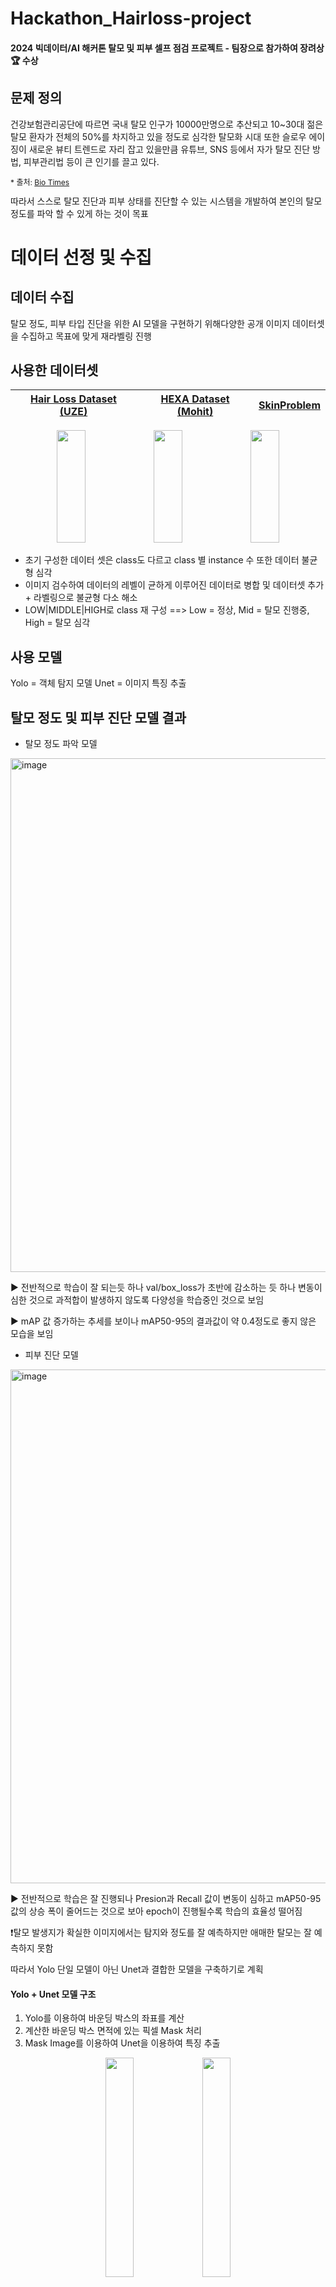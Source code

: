 # Hackathon_Hairloss-project

#### 2024 빅데이터/AI 해커톤 탈모 및 피부 셀프 점검 프로젝트 - 팀장으로 참가하여 장려상 :trophy: 수상

## 문제 정의
건강보험관리공단에 따르면 국내 탈모 인구가 10000만명으로 추산되고 10~30대 젊은 탈모 환자가 전체의 50%를 차지하고 있을 정도로 심각한 탈모화 시대
또한 슬로우 에이징이 새로운 뷰티 트렌드로 자리 잡고 있을만큼 유튜브, SNS 등에서 자가 탈모 진단 방법, 피부관리법 등이 큰 인기를 끌고 있다.
<p align="left" style="font-size:12px">
  * 출처: <a href="http://www.biotimes.co.kr" target="_blank">Bio Times</a>
</p>
따라서 스스로 탈모 진단과 피부 상태를 진단할 수 있는 시스템을 개발하여 본인의 탈모 정도를 파악 할 수 있게 하는 것이 목표

# 데이터 선정 및 수집
## 데이터 수집
탈모 정도, 피부 타입 진단을 위한 AI 모델을 구현하기 위해다양한 공개 이미지 데이터셋을 수집하고 목표에 맞게 재라벨링 진행

## 사용한 데이터셋

| [Hair Loss Dataset (UZE)](https://universe.roboflow.com/uze/hair-loss-nq8hh) | [HEXA Dataset (Mohit)](https://universe.roboflow.com/mohit-srivastava/hexa-7bin2) | [SkinProblem](https://universe.roboflow.com/dmrai/skinproblem/browse?queryText=&pageSize=50&startingIndex=0&browseQuery=true) |
|:--:|:--:|:--:|

<p align="center">
  <img src="https://github.com/user-attachments/assets/e07f9025-89f6-4790-a8b8-80acd0e00efd" width="30%", height="180">
  <img src="https://github.com/user-attachments/assets/0811010a-3275-4196-83fd-539454c9f2c6" width="30%", height="180">
  <img src="https://github.com/user-attachments/assets/be53803c-790d-4f7c-be04-77022482d5da" width="30%", height="180">
</p>

* 초기 구성한 데이터 셋은 class도 다르고 class 별 instance 수 또한 데이터 불균형 심각
* 이미지 검수하여 데이터의 레벨이 균하게 이루어진 데이터로 병합 및 데이터셋 추가 + 라벨링으로 불균형 다소 해소
* LOW|MIDDLE|HIGH로  class 재 구성 ==> Low = 정상, Mid = 탈모 진행중, High = 탈모 심각

## 사용 모델
Yolo = 객체 탐지 모델
Unet = 이미지 특징 추출

## 탈모 정도 및 피부 진단 모델 결과
* 탈모 정도 파악 모델
<img width="822" alt="image" src="https://github.com/user-attachments/assets/3905ce3b-4fb6-4757-94a4-f101d66a09d7" />

:arrow_forward: 전반적으로 학습이 잘 되는듯 하나 val/box_loss가 초반에 감소하는 듯 하나 변동이 심한 것으로 과적합이 발생하지 않도록 다양성을 학습중인 것으로 보임 

:arrow_forward: mAP 값 증가하는 추세를 보이나 mAP50-95의 결과값이 약 0.4정도로 좋지 않은 모습을 보임

* 피부 진단 모델
<img width="822" alt="image" src="https://github.com/user-attachments/assets/76e89415-9e23-4eb9-b0e9-6394549f891e" />

:arrow_forward: 전반적으로 학습은 잘 진행되나 Presion과 Recall 값이 변동이 심하고 mAP50-95값의 상승 폭이 줄어드는 것으로 보아 epoch이 진행될수록 학습의 효율성 떨어짐

:heavy_exclamation_mark:탈모 발생지가 확실한 이미지에서는 탐지와 정도를 잘 예측하지만 애매한 탈모는 잘 예측하지 못함

따라서 Yolo 단일 모델이 아닌 Unet과 결합한 모델을 구축하기로 계획

#### Yolo + Unet 모델 구조
1.  Yolo를 이용하여 바운딩 박스의 좌표를 계산
2.  계산한 바운딩 박스 면적에 있는 픽셀 Mask 처리
3.  Mask Image를 이용하여 Unet을 이용하여 특징 추출

<p align="center">
  <img src="https://github.com/user-attachments/assets/facb3fd9-c0f6-4217-ac76-d46611bcebdf" width="30%" >
  <img src="https://github.com/user-attachments/assets/9dedb7ee-3543-4344-8608-a7a398201193" width="30%" >
</p>

### 성능 개선 및 서비스 구현

<p align="center">
  <img src="https://github.com/user-attachments/assets/b5e09910-fef3-438a-beb5-9e99bdc9909a" width="30%" >
  <img src="https://github.com/user-attachments/assets/5acb7bdc-11c2-46b1-b1c3-ee5dd94efe77" width="30%" >
</p>

* Yolo 단일 모델 (왼쪽): 탐지하지 못하는 경우 발생
* Yolo + Unet 결합 모델 (오른쪽) : 탐지 안되던 것까지 탐지가 되는 모습

![Picture-4](https://github.com/user-attachments/assets/ae392865-7e8e-41da-90e1-ccd088a92dea)

* 서비스 구현은 팀원 중 한분이 진행하여 코드를 깃에 올리지 않고 허락을 받고 실행 결과만 기제(Flask + html)

## 한계
mask 처리가 제대로 되지않으면 모델 성능에 큰 영향 끼짐
Yolo 모델의 성능이 해커톤 대회 시간 + 기타 등등의 문제로 성능 향상으로 크게 하지 못함




